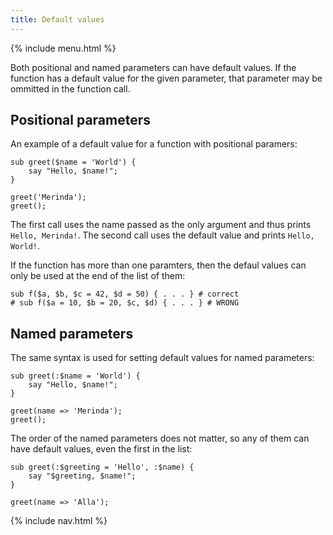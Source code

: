 ```yaml
---
title: Default values
---
```


{% include menu.html %}

Both positional and named parameters can have default values. If the function has a default value for the given parameter, that parameter may be ommitted in the function call.

## Positional parameters

An example of a default value for a function with positional paramers:

    sub greet($name = 'World') {
        say "Hello, $name!";
    }

    greet('Merinda');
    greet();

The first call uses the name passed as the only argument and thus prints `Hello, Merinda!`. The second call uses the default value and prints `Hello, World!`.

If the function has more than one paramters, then the defaul values can only be used at the end of the list of them:

    sub f($a, $b, $c = 42, $d = 50) { . . . } # correct
    # sub f($a = 10, $b = 20, $c, $d) { . . . } # WRONG

## Named parameters

The same syntax is used for setting default values for named parameters:

    sub greet(:$name = 'World') {
        say "Hello, $name!";
    }

    greet(name => 'Merinda');
    greet();

The order of the named parameters does not matter, so any of them can have default values, even the first in the list:

    sub greet(:$greeting = 'Hello', :$name) {
        say "$greeting, $name!";
    }

    greet(name => 'Alla');

{% include nav.html %}

